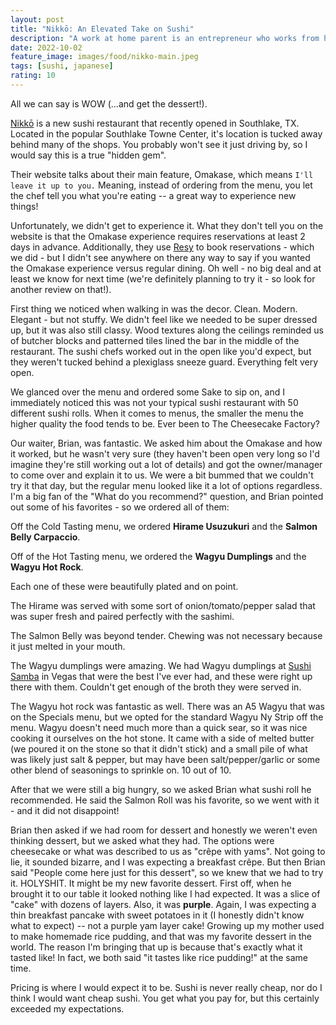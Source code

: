 ```yaml
---
layout: post
title: "Nikkō: An Elevated Take on Sushi"
description: "A work at home parent is an entrepreneur who works from home and integrates parenting into his or her business activities."
date: 2022-10-02
feature_image: images/food/nikko-main.jpeg 
tags: [sushi, japanese]
rating: 10
---
```


All we can say is WOW (...and get the dessert!). 

<!--more-->

[Nikkō](https://www.nikkosouthlake.com/) is a new sushi restaurant that recently opened in Southlake, TX. Located in the popular Southlake Towne Center, it's location is tucked away behind many of the shops. You probably won't see it just driving by, so I would say this is a true "hidden gem".  

Their website talks about their main feature, Omakase, which means `I'll leave it up to you.` Meaning, instead of ordering from the menu, you let the chef tell you what you're eating -- a great way to experience new things!

Unfortunately, we didn't get to experience it. What they don't tell you on the website is that the Omakase experience requires reservations at least 2 days in advance. Additionally, they use [Resy](https://resy.com/) to book reservations - which we did - but I didn't see anywhere on there any way to say if you wanted the Omakase experience versus regular dining. Oh well - no big deal and at least we know for next time (we're definitely planning to try it - so look for another review on that!).

First thing we noticed when walking in was the decor. Clean. Modern. Elegant - but not stuffy. We didn't feel like we needed to be super dressed up, but it was also still classy. Wood textures along the ceilings reminded us of butcher blocks and patterned tiles lined the bar in the middle of the restaurant. The sushi chefs worked out in the open like you'd expect, but they weren't tucked behind a plexiglass sneeze guard. Everything felt very open. 

We glanced over the menu and ordered some Sake to sip on, and I immediately noticed this was not your typical sushi restaurant with 50 different sushi rolls. When it comes to menus, the smaller the menu the higher quality the food tends to be. Ever been to The Cheesecake Factory? 

Our waiter, Brian, was fantastic. We asked him about the Omakase and how it worked, but he wasn't very sure (they haven't been open very long so I'd imagine they're still working out a lot of details) and got the owner/manager to come over and explain it to us. We were a bit bummed that we couldn't try it that day, but the regular menu looked like it a lot of options regardless. I'm a big fan of the "What do you recommend?" question, and Brian pointed out some of his favorites - so we ordered all of them:

Off the Cold Tasting menu, we ordered **Hirame Usuzukuri** and the **Salmon Belly Carpaccio**.

Off of the Hot Tasting menu, we ordered the **Wagyu Dumplings** and the **Wagyu Hot Rock**.

Each one of these were beautifully plated and on point. 

The Hirame was served with some sort of onion/tomato/pepper salad that was super fresh and paired perfectly with the sashimi. 

The Salmon Belly was beyond tender. Chewing was not necessary because it just melted in your mouth. 

The Wagyu dumplings were amazing. We had Wagyu dumplings at [Sushi Samba](https://www.sushisamba.com/locations/usa/las-vegas) in Vegas that were the best I've ever had, and these were right up there with them. Couldn't get enough of the broth they were served in.

The Wagyu hot rock was fantastic as well. There was an A5 Wagyu that was on the Specials menu, but we opted for the standard Wagyu Ny Strip off the menu. Wagyu doesn't need much more than a quick sear, so it was nice cooking it ourselves on the hot stone. It came with a side of melted butter (we poured it on the stone so that it didn't stick) and a small pile of what was likely just salt & pepper, but may have been salt/pepper/garlic or some other blend of seasonings to sprinkle on. 10 out of 10.

After that we were still a big hungry, so we asked Brian what sushi roll he recommended. He said the Salmon Roll was his favorite, so we went with it - and it did not disappoint!

Brian then asked if we had room for dessert and honestly we weren't even thinking dessert, but we asked what they had. The options were cheesecake or what was described to us as "crêpe with yams". Not going to lie, it sounded bizarre, and I was expecting a breakfast crêpe. But then Brian said "People come here just for this dessert", so we knew that we had to try it. HOLYSHIT. It might be my new favorite dessert. First off, when he brought it to our table it looked nothing like I had expected. It was a slice of "cake" with dozens of layers. Also, it was **purple**. Again, I was expecting a thin breakfast pancake with sweet potatoes in it (I honestly didn't know what to expect) -- not a purple yam layer cake! Growing up my mother used to make homemade rice pudding, and that was my favorite dessert in the world. The reason I'm bringing that up is because that's exactly what it tasted like! In fact, we both said "it tastes like rice pudding!" at the same time. 

Pricing is where I would expect it to be. Sushi is never really cheap, nor do I think I would want cheap sushi. You get what you pay for, but this certainly exceeded my expectations. 
